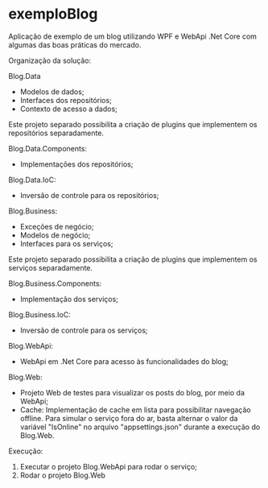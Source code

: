 # exemploBlog
Aplicação de exemplo de um blog utilizando WPF e WebApi .Net Core com algumas das boas práticas do mercado.

Organização da solução:

Blog.Data
  - Modelos de dados;
  - Interfaces dos repositórios;
  - Contexto de acesso a dados;
  
  Este projeto separado possibilita a criação de plugins que implementem os repositórios separadamente.
  
Blog.Data.Components:
  - Implementações dos repositórios;
  
Blog.Data.IoC:
  - Inversão de controle para os repositórios;
  
Blog.Business:
  - Exceções de negócio;
  - Modelos de negócio;
  - Interfaces para os serviços;
  
  Este projeto separado possibilita a criação de plugins que implementem os serviços separadamente.
  
Blog.Business.Components:
  - Implementação dos serviços;
  
 Blog.Business.IoC:
  - Inversão de controle para os serviços;
  
 Blog.WebApi:
  - WebApi em .Net Core para acesso às funcionalidades do blog;
  
 Blog.Web:
  - Projeto Web de testes para visualizar os posts do blog, por meio da WebApi;
  - Cache: Implementação de cache em lista para possibilitar navegação offline.
    Para simular o serviço fora do ar, basta alternar o valor da variável "IsOnline" no arquivo "appsettings.json" durante a execução do Blog.Web.

Execução:
1. Executar o projeto Blog.WebApi para rodar o serviço;
2. Rodar o projeto Blog.Web
